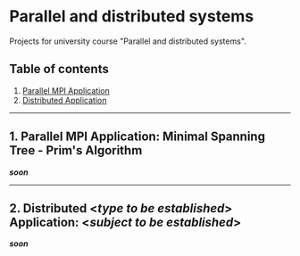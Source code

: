 # Parallel and distributed systems

Projects for university course "Parallel and distributed systems".

## Table of contents
1. [Parallel MPI Application](#parallel)
1. [Distributed Application](#distributed)

---

## 1. Parallel MPI Application: Minimal Spanning Tree - Prim's Algorithm <a name="parallel"></a>

***soon***

---

## 2. Distributed <*type to be established*> Application: <*subject to be established*> <a name="distributed"></a>

***soon***
